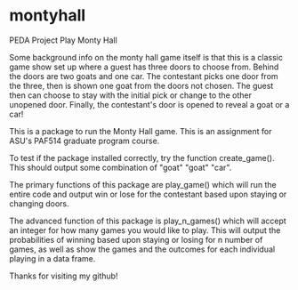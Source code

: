 # montyhall
PEDA Project Play Monty Hall


Some background info on the monty hall game itself is that this is a classic game show set up where a guest
has three doors to choose from. Behind the doors are two goats and one car. The contestant picks one door from
the three, then is shown one goat from the doors not chosen. The guest then can choose to stay with the initial
pick or change to the other unopened door. Finally, the contestant's door is opened to reveal a goat or a car!

This is a package to run the Monty Hall game. This is an assignment for ASU's PAF514 graduate program course. 

To test if the package installed correctly, try the function create_game(). This should output some combination of
"goat" "goat" "car". 

The primary functions of this package are play_game() which will run the entire code and output win or lose for
the contestant based upon staying or changing doors.

The advanced function of this package is play_n_games() which will accept an integer for how many games you
would like to play. This will output the probabilities of winning based upon staying or losing for n number
of games, as well as show the games and the outcomes for each individual playing in a data frame.

Thanks for visiting my github! 
